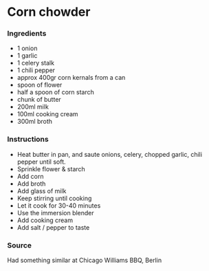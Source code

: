 # Corn chowder

### Ingredients
* 1 onion
* 1 garlic
* 1 celery stalk
* 1 chili pepper
* approx 400gr corn kernals from a can
* spoon of flower
* half a spoon of corn starch
* chunk of butter
* 200ml milk
* 100ml cooking cream
* 300ml broth

### Instructions
* Heat butter in pan, and saute onions, celery, chopped garlic, chili pepper until soft.
* Sprinkle flower & starch
* Add corn    
* Add broth    
* Add glass of milk 
* Keep stirring until cooking
* Let it cook for 30-40 minutes
* Use the immersion blender 
* Add cooking cream
* Add salt / pepper to taste

### Source
Had something similar at Chicago Williams BBQ, Berlin

